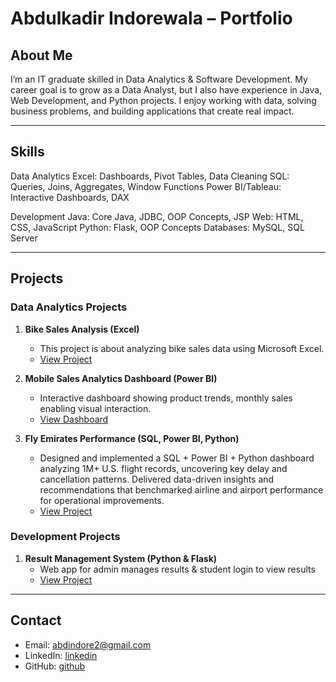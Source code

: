 # Abdulkadir Indorewala – Portfolio

## About Me
I’m an IT graduate skilled in Data Analytics & Software Development.
My career goal is to grow as a Data Analyst, but I also have experience in Java, Web Development, and Python projects.
I enjoy working with data, solving business problems, and building applications that create real impact.

---

## Skills
Data Analytics
Excel: Dashboards, Pivot Tables, Data Cleaning
SQL: Queries, Joins, Aggregates, Window Functions
Power BI/Tableau: Interactive Dashboards, DAX

Development
Java: Core Java, JDBC, OOP Concepts, JSP
Web: HTML, CSS, JavaScript
Python: Flask, OOP Concepts
Databases: MySQL, SQL Server

---

## Projects

### Data Analytics Projects
1. **Bike Sales Analysis (Excel)**
   - This project is about analyzing bike sales data using Microsoft Excel.
   - [View Project](https://github.com/abd276/Bike-Dekho)

2. **Mobile Sales Analytics Dashboard (Power BI)**  
   - Interactive dashboard showing product trends, monthly sales enabling visual interaction.  
   - [View Dashboard](https://drive.google.com/drive/folders/1c3DY63NA26GxR4wZbPTGHzORUSeBEVMV?usp=drive_link)

3. **Fly Emirates Performance (SQL, Power BI, Python)**
   - Designed and implemented a SQL + Power BI + Python dashboard analyzing 1M+ U.S. flight records, uncovering key delay and cancellation patterns. Delivered data-driven insights and         recommendations that benchmarked airline and airport performance for operational improvements.
   - [View Project](https://drive.google.com/drive/folders/1kI7mo8fc8eVxyCasqFBWDWum2sDnKNOI?usp=drive_link)


### Development Projects
1. **Result Management System (Python & Flask)**  
   - Web app for admin manages results & student login to view results  
   - [View Project](https://github.com/abd276/RESULT-MANAGEMENT)

---

## Contact
- Email: abdindore2@gmail.com
- LinkedIn: [linkedin](https://www.linkedin.com/in/abdulkadir-indorewala-17859b288?utm_source=share&utm_campaign=share_via&utm_content=profile&utm_medium=android_app)  
- GitHub: [github](https://github.com/abd276)
